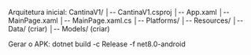 ﻿Arquitetura inicial:
CantinaV1/
│-- CantinaV1.csproj
│-- App.xaml
│-- MainPage.xaml
│-- MainPage.xaml.cs
│-- Platforms/
│-- Resources/
│-- Data/ (criar)
│-- Models/ (criar)


Gerar o APK: dotnet build -c Release -f net8.0-android